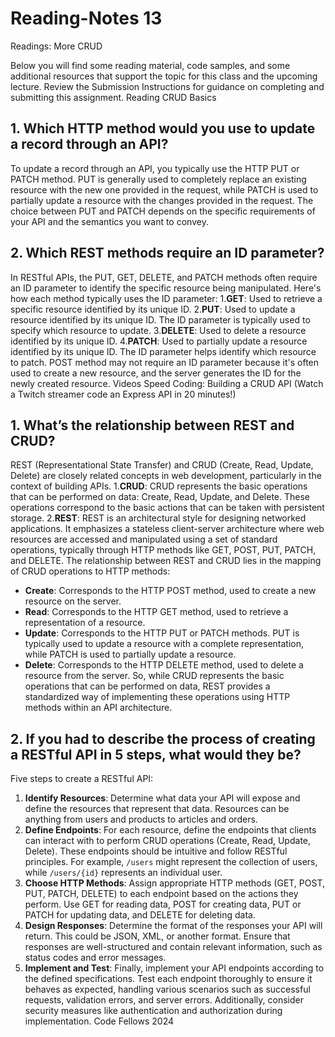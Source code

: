 # Reading-Notes 13

 Readings: More CRUD

Below you will find some reading material, code samples, and some additional resources that support the topic for this class and the upcoming lecture.
Review the Submission Instructions for guidance on completing and submitting this assignment.
Reading
CRUD Basics

## 1. Which HTTP method would you use to update a record through an API?

To update a record through an API, you typically use the HTTP PUT or PATCH method. PUT is generally used to completely replace an existing resource with the new one provided in the request, while PATCH is used to partially update a resource with the changes provided in the request. The choice between PUT and PATCH depends on the specific requirements of your API and the semantics you want to convey.

## 2. Which REST methods require an ID parameter?

In RESTful APIs, the PUT, GET, DELETE, and PATCH methods often require an ID parameter to identify the specific resource being manipulated. Here's how each method typically uses the ID parameter:
1.**GET**: Used to retrieve a specific resource identified by its unique ID.
2.**PUT**: Used to update a resource identified by its unique ID. The ID parameter is typically used to specify which resource to update.
3.**DELETE**: Used to delete a resource identified by its unique ID.
4.**PATCH**: Used to partially update a resource identified by its unique ID. The ID parameter helps identify which resource to patch.
POST method may not require an ID parameter because it's often used to create a new resource, and the server generates the ID for the newly created resource.
Videos
Speed Coding: Building a CRUD API (Watch a Twitch streamer code an Express API in 20 minutes!)

## 1. What’s the relationship between REST and CRUD?

REST (Representational State Transfer) and CRUD (Create, Read, Update, Delete) are closely related concepts in web development, particularly in the context of building APIs.
1.**CRUD**: CRUD represents the basic operations that can be performed on data: Create, Read, Update, and Delete. These operations correspond to the basic actions that can be taken with persistent storage.
2.**REST**: REST is an architectural style for designing networked applications. It emphasizes a stateless client-server architecture where web resources are accessed and manipulated using a set of standard operations, typically through HTTP methods like GET, POST, PUT, PATCH, and DELETE.
The relationship between REST and CRUD lies in the mapping of CRUD operations to HTTP methods:

- **Create**: Corresponds to the HTTP POST method, used to create a new resource on the server.
- **Read**: Corresponds to the HTTP GET method, used to retrieve a representation of a resource.
- **Update**: Corresponds to the HTTP PUT or PATCH methods. PUT is typically used to update a resource with a complete representation, while PATCH is used to partially update a resource.
- **Delete**: Corresponds to the HTTP DELETE method, used to delete a resource from the server.
So, while CRUD represents the basic operations that can be performed on data, REST provides a standardized way of implementing these operations using HTTP methods within an API architecture.

## 2. If you had to describe the process of creating a RESTful API in 5 steps, what would they be?

Five steps to create a RESTful API:

1. **Identify Resources**: Determine what data your API will expose and define the resources that represent that data. Resources can be anything from users and products to articles and orders.
2. **Define Endpoints**: For each resource, define the endpoints that clients can interact with to perform CRUD operations (Create, Read, Update, Delete). These endpoints should be intuitive and follow RESTful principles. For example, `/users` might represent the collection of users, while `/users/{id}` represents an individual user.
3. **Choose HTTP Methods**: Assign appropriate HTTP methods (GET, POST, PUT, PATCH, DELETE) to each endpoint based on the actions they perform. Use GET for reading data, POST for creating data, PUT or PATCH for updating data, and DELETE for deleting data.
4. **Design Responses**: Determine the format of the responses your API will return. This could be JSON, XML, or another format. Ensure that responses are well-structured and contain relevant information, such as status codes and error messages.
5. **Implement and Test**: Finally, implement your API endpoints according to the defined specifications. Test each endpoint thoroughly to ensure it behaves as expected, handling various scenarios such as successful requests, validation errors, and server errors. Additionally, consider security measures like authentication and authorization during implementation.
 Code Fellows 2024
